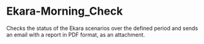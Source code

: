 # Ekara-Morning_Check
Checks the status of the Ekara scenarios over the defined period and sends an email with a report in PDF format, as an attachment.
